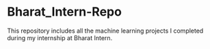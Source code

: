 # Bharat_Intern-Repo
This repository includes all the machine learning projects I completed during my internship at Bharat Intern.
